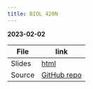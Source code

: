 ```yaml
---
title: BIOL 420N
---
```


**2023-02-02**

| File | link |
| --- | --- |
| Slides | [html](files/biol-420n.html) |
| Source | [GitHub repo](https://github.com/vdunbar/presentation-slides/tree/main/source/BIOL-420N_2023-Spring) |
